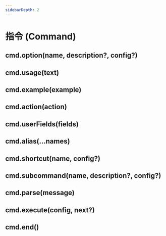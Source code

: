 ```yaml
---
sidebarDepth: 2
---
```


# 指令 (Command)

## cmd.option(name, description?, config?)

## cmd.usage(text)

## cmd.example(example)

## cmd.action(action)

## cmd.userFields(fields)

## cmd.alias(...names)

## cmd.shortcut(name, config?)

## cmd.subcommand(name, description?, config?)

## cmd.parse(message)

## cmd.execute(config, next?)

## cmd.end()
